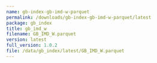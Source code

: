 ```yaml
---
name: gb-index-gb-imd-w-parquet
permalink: /downloads/gb-index-gb-imd-w-parquet/latest
package: gb_index
title: gb_imd_w
filename: GB_IMD_W.parquet
version: latest
full_version: 1.0.2
file: /data/gb_index/latest/GB_IMD_W.parquet
---
```

